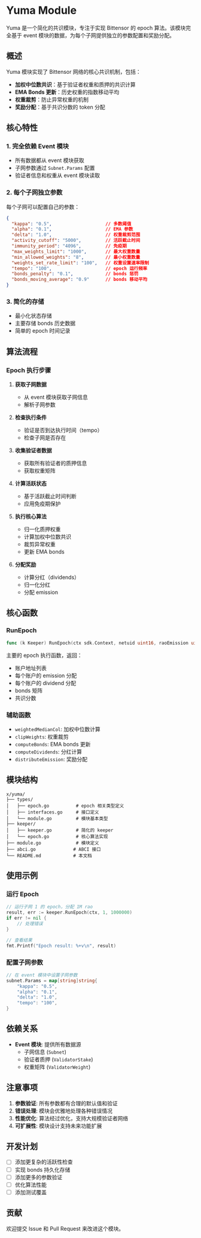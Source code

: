 # Yuma Module

Yuma 是一个简化的共识模块，专注于实现 Bittensor 的 epoch 算法。该模块完全基于 event 模块的数据，为每个子网提供独立的参数配置和奖励分配。

## 概述

Yuma 模块实现了 Bittensor 网络的核心共识机制，包括：

- **加权中位数共识**：基于验证者权重和质押的共识计算
- **EMA Bonds 更新**：历史权重的指数移动平均
- **权重裁剪**：防止异常权重的机制
- **奖励分配**：基于共识分数的 token 分配

## 核心特性

### 1. 完全依赖 Event 模块
- 所有数据都从 event 模块获取
- 子网参数通过 `Subnet.Params` 配置
- 验证者信息和权重从 event 模块读取

### 2. 每个子网独立参数
每个子网可以配置自己的参数：
```json
{
  "kappa": "0.5",                    // 多数阈值
  "alpha": "0.1",                    // EMA 参数
  "delta": "1.0",                    // 权重裁剪范围
  "activity_cutoff": "5000",         // 活跃截止时间
  "immunity_period": "4096",         // 免疫期
  "max_weights_limit": "1000",       // 最大权重数量
  "min_allowed_weights": "8",        // 最小权重数量
  "weights_set_rate_limit": "100",   // 权重设置速率限制
  "tempo": "100",                    // epoch 运行频率
  "bonds_penalty": "0.1",            // bonds 惩罚
  "bonds_moving_average": "0.9"      // bonds 移动平均
}
```

### 3. 简化的存储
- 最小化状态存储
- 主要存储 bonds 历史数据
- 简单的 epoch 时间记录

## 算法流程

### Epoch 执行步骤

1. **获取子网数据**
   - 从 event 模块获取子网信息
   - 解析子网参数

2. **检查执行条件**
   - 验证是否到达执行时间（tempo）
   - 检查子网是否存在

3. **收集验证者数据**
   - 获取所有验证者的质押信息
   - 获取权重矩阵

4. **计算活跃状态**
   - 基于活跃截止时间判断
   - 应用免疫期保护

5. **执行核心算法**
   - 归一化质押权重
   - 计算加权中位数共识
   - 裁剪异常权重
   - 更新 EMA bonds

6. **分配奖励**
   - 计算分红（dividends）
   - 归一化分红
   - 分配 emission

## 核心函数

### RunEpoch
```go
func (k Keeper) RunEpoch(ctx sdk.Context, netuid uint16, raoEmission uint64) (*types.EpochResult, error)
```

主要的 epoch 执行函数，返回：
- 账户地址列表
- 每个账户的 emission 分配
- 每个账户的 dividend 分配
- bonds 矩阵
- 共识分数

### 辅助函数

- `weightedMedianCol`: 加权中位数计算
- `clipWeights`: 权重裁剪
- `computeBonds`: EMA bonds 更新
- `computeDividends`: 分红计算
- `distributeEmission`: 奖励分配

## 模块结构

```
x/yuma/
├── types/
│   ├── epoch.go          # epoch 相关类型定义
│   ├── interfaces.go     # 接口定义
│   └── module.go         # 模块基本类型
├── keeper/
│   ├── keeper.go         # 简化的 keeper
│   └── epoch.go          # 核心算法实现
├── module.go             # 模块定义
├── abci.go              # ABCI 接口
└── README.md            # 本文档
```

## 使用示例

### 运行 Epoch
```go
// 运行子网 1 的 epoch，分配 1M rao
result, err := keeper.RunEpoch(ctx, 1, 1000000)
if err != nil {
    // 处理错误
}

// 查看结果
fmt.Printf("Epoch result: %+v\n", result)
```

### 配置子网参数
```go
// 在 event 模块中设置子网参数
subnet.Params = map[string]string{
    "kappa": "0.5",
    "alpha": "0.1",
    "delta": "1.0",
    "tempo": "100",
}
```

## 依赖关系

- **Event 模块**: 提供所有数据源
  - 子网信息 (`Subnet`)
  - 验证者质押 (`ValidatorStake`)
  - 权重矩阵 (`ValidatorWeight`)

## 注意事项

1. **参数验证**: 所有参数都有合理的默认值和验证
2. **错误处理**: 模块会优雅地处理各种错误情况
3. **性能优化**: 算法经过优化，支持大规模验证者网络
4. **可扩展性**: 模块设计支持未来功能扩展

## 开发计划

- [ ] 添加更复杂的活跃性检查
- [ ] 实现 bonds 持久化存储
- [ ] 添加更多的参数验证
- [ ] 优化算法性能
- [ ] 添加测试覆盖

## 贡献

欢迎提交 Issue 和 Pull Request 来改进这个模块。